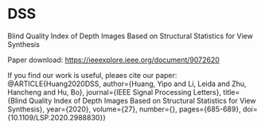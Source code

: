 # DSS
Blind Quality Index of Depth Images Based on Structural Statistics for View Synthesis

Paper download: https://ieeexplore.ieee.org/document/9072620

If you find our work is useful, pleaes cite our paper:
@ARTICLE{Huang2020DSS,
  author={Huang, Yipo and Li, Leida and Zhu, Hancheng and Hu, Bo},
  journal={IEEE Signal Processing Letters}, 
  title={Blind Quality Index of Depth Images Based on Structural Statistics for View Synthesis}, 
  year={2020},
  volume={27},
  number={},
  pages={685-689},
  doi={10.1109/LSP.2020.2988830}}

